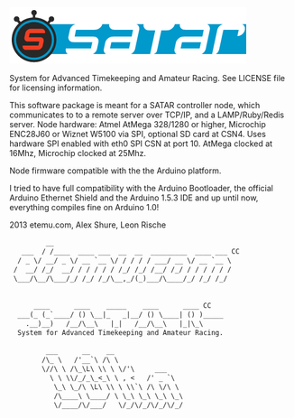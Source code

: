 ![IMG](ui/public/images/satarserver_header.png)

System for Advanced Timekeeping and Amateur Racing.
See LICENSE file for licensing information.

This software package is meant for a SATAR controller
 node, which communicates to to a remote server over
 TCP/IP, and a LAMP/Ruby/Redis server.
 Node hardware: Atmel AtMega 328/1280 or higher,
 Microchip ENC28J60 or Wiznet W5100 via SPI,
 optional SD card at CSN4.
 Uses hardware SPI enabled with eth0 SPI CSN at port 10.
 AtMega clocked at 16Mhz, Microchip clocked at 25Mhz.
 
 Node firmware compatible with the the Arduino platform.

 I tried to have full compatibility with the Arduino Bootloader,
 the official Arduino Ethernet Shield and the Arduino 1.5.3 IDE
 and up until now, everything compiles fine on Arduino 1.0!

 2013 etemu.com, Alex Shure, Leon Rische


```
         __                                            
   ___  / /____  ____ ___  __  __  _________  ____ ___ CC
  / _ \/ __/ _ \/ __ `__ \/ / / / / ___/ __ \/ __ `__ \
 /  __/ /_/  __/ / / / / / /_/ /_/ /__/ /_/ / / / / / /
 \___/\__/\___/_/ /_/ /_/\__,_/(_)___/\____/_/ /_/ /_/ 

  
      ____      ____    _____    ____      ____ CC 
  ___(_ (_`____/ () \__|_   _|__/ () \____| () )_____   
    .__)__)   /__/\__\   |_|   /__/\__\   |_|\_\
  System for Advanced Timekeeping and Amateur Racing.
 
         ___      __    __                 
        /\_ \   /'__`\ /\ \                
        \//\ \ /\_\L\ \\ \ \/'\     ___    
          \ \ \\/_/_\_<_\ \ , <   /' _ `\  
           \_\ \_/\ \L\ \\ \ \\`\ /\ \/\ \ 
           /\____\ \____/ \ \_\ \_\ \_\ \_\
           \/____/\/___/   \/_/\/_/\/_/\/_/
```
